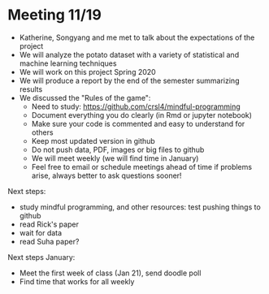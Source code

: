 # Meeting 11/19

- Katherine, Songyang and me met to talk about the expectations of the project
- We will analyze the potato dataset with a variety of statistical and machine learning techniques
- We will work on this project Spring 2020
- We will produce a report by the end of the semester summarizing results
- We discussed the "Rules of the game":
    - Need to study: https://github.com/crsl4/mindful-programming
    - Document everything you do clearly (in Rmd or jupyter notebook)
    - Make sure your code is commented and easy to understand for others
    - Keep most updated version in github
    - Do not push data, PDF, images or big files to github
    - We will meet weekly (we will find time in January)
    - Feel free to email or schedule meetings ahead of time if problems arise, always better to ask questions sooner!


Next steps:
- study mindful programming, and other resources: test pushing things to github
- read Rick's paper
- wait for data
- read Suha paper?

Next steps January:
- Meet the first week of class (Jan 21), send doodle poll
- Find time that works for all weekly